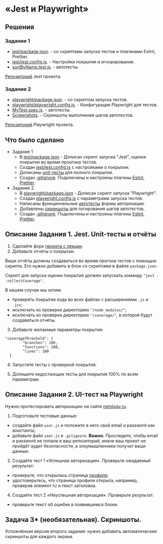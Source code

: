 # «Jest и Playwright»

## Решения
### Задание 1
* <a href="https://github.com/Nephedov/jsaqa-code-Nephedov93/blob/main/7.3/jest/package.json">jest/package.json</a>. - со скриптами запуска тестов и плагинами Eslint, Prettier.
* <a href="https://github.com/Nephedov/jsaqa-code-Nephedov93/blob/main/7.3/jest/jest.config.js">jest/jest.config.js</a>. - Настройки покрытия и игнорирования.
* <a href="https://github.com/Nephedov/jsaqa-code-Nephedov93/blob/main/7.3/jest/test/unit/sortByName.test.js">sortByName.test.js</a>. - автотесты.

<a href="https://github.com/Nephedov/jsaqa-code-Nephedov93/tree/main/7.3/jest">Репозиторий</a> Jest проекта.

### Задание 2
* <a href="https://github.com/Nephedov/jsaqa-code-Nephedov93/blob/main/7.3/playwright/package.json">playwright/package.json</a>. - со скриптом запуска тестов.
* <a href="https://github.com/Nephedov/jsaqa-code-Nephedov93/blob/main/7.3/playwright/playwright.config.js">playwright/playwright.config.js</a>. - Конфигурация Playwright для тестов.
* <a href="https://github.com/Nephedov/jsaqa-code-Nephedov93/blob/main/7.3/playwright/tests/MyTest.spec.js">MyTest.spec.js</a>. - автотесты.
* <a href="https://github.com/netology-code/jsaqa-code/issues/3">Screenshots</a>. - Скриншоты выполнения шагов автотестов.

<a href="https://github.com/Nephedov/jsaqa-code-Nephedov93/tree/main/7.3/playwright">Репозиторий</a> Playwright проекта.

## Что было сделано
* Задание 1
  * В <a href="https://github.com/Nephedov/jsaqa-code-Nephedov93/blob/main/7.3/jest/package.json">jest/package.json</a> - Дописан скрипт запуска "Jest", оценки покрытия во время проогона тестов.
  * Создан <a href="https://github.com/Nephedov/jsaqa-code-Nephedov93/blob/main/7.3/jest/jest.config.js">jest/jest.config.js</a> c настройками о покрытии.
  * Дописаны <a href="https://github.com/Nephedov/jsaqa-code-Nephedov93/blob/main/7.3/jest/test/unit/sortByName.test.js">unit-тесты</a> для полного покрытия.
  * Создан <a href="https://github.com/Nephedov/jsaqa-code-Nephedov93/blob/main/7.3/jest/.gitignore">.gitignore</a>. Подключены и настроены плагины
    <a href="https://github.com/Nephedov/jsaqa-code-Nephedov93/blob/main/7.3/jest/.eslint.json">Eslint</a>,
    <a href="https://github.com/Nephedov/jsaqa-code-Nephedov93/blob/main/7.3/jest/.prettier%2Cjson">Prettier</a>.
* Задание 2.
  * В <a href="https://github.com/Nephedov/jsaqa-code-Nephedov93/blob/main/7.3/playwright/package.json">playwright/package.json</a> - Дописан скрипт запуска "Playwright".
  * Создан <a href="https://github.com/Nephedov/jsaqa-code-Nephedov93/blob/main/7.3/playwright/playwright.config.js">playwright.config.js</a> c параметрами запуска тестов.
  * Написаны функциональные <a href="https://github.com/Nephedov/jsaqa-code-Nephedov93/blob/main/7.3/playwright/tests/MyTest.spec.js">автотесты</a> формы авторизации.
  * Добавлены <a href="https://github.com/netology-code/jsaqa-code/issues/3">скриншоты</a> для логирования шагов автотестов.
  * Создан <a href="https://github.com/Nephedov/jsaqa-code-Nephedov93/blob/main/7.3/playwright/.gitignore">.gitignore</a>. Подключены и настроены плагины
    <a href="https://github.com/Nephedov/jsaqa-code-Nephedov93/blob/main/7.3/playwright/.eslint.json">Eslint</a>,
    <a href="https://github.com/Nephedov/jsaqa-code-Nephedov93/blob/main/7.3/playwright/.prettier.json">Prettier</a>.

## Описание Задания 1. Jest. Unit-тесты и отчёты

1. Сделайте форк [проекта с лекции](https://github.com/netology-code/jsaqa-code/tree/main/7.3/jest).
2. Добавьте отчёты о покрытии.

Ваши отчёты должны создаваться во время прогона тестов с помощью скрипта. Его нужно добавить в блок со скриптами в файле `package.json`.
    
Скрипт для запуска оценки покрытия должен запускать команду `"jest --collectCoverage"`.

В нашем случае мы хотим:

- проверять покрытие кода во всех файлах с расширениями `.js` и `.jsx`;
- исключать из проверки директорию `"/node_modules/"`;
- исключать из проверки директорию `"/coverage/"`, в которой будут создаваться отчёты.

3. Добавьте желаемые параметры покрытия:
```
"coverageThreshold": {
        "branches": 100,
        "functions": 100,
        "lines": 100
  }
```

4. Запустите тесты с проверкой покрытия.

5. Допишите недостающие тесты для покрытия 100% по всем параметрам.


## Описание Задания 2. UI-тест на Playwright

Нужно протестировать авторизацию на сайте [netology.ru](https://netology.ru/).

1. Подготовьте тестовые данные:

- создайте файл `user.js` и положите в него свой email и password как константы;
- добавьте файл `user.js` в `.gitignore`. 
**Важно.** Проследите, чтобы email и password не попали в ваш репозиторий, иначе ваш проект не пройдёт аудит безопасности, а злоумышленники получат ваши данные.

2. Создайте тест 1 «Успешная авторизация».
Проверьте ожидаемый результат:
- проверьте, что открылась страница [профиля](https://netology.ru/profile);
- удостоверьтесь, что страница профиля открыта, например, проверив элемент `h2` и текст заголовка.

4. Создайте тест 2 «Неуспешная авторизация».
Проверьте результат:
- проверьте текст об ошибке в появившемся блоке.



## Задача 3* (необязательная). Скриншоты.

Усложнённая версия второго задания: нужно добавить автоматические скриншоты для каждого экрана.
